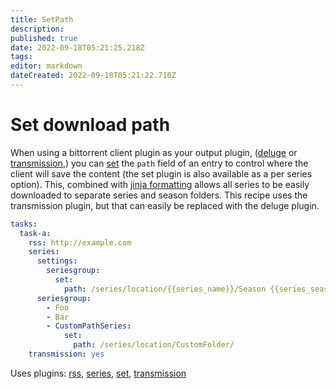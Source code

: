 ```yaml
---
title: SetPath
description: 
published: true
date: 2022-09-18T05:21:25.218Z
tags: 
editor: markdown
dateCreated: 2022-09-18T05:21:22.710Z
---
```


# Set download path
When using a bittorrent client plugin as your output plugin, ([deluge](/Plugins/deluge) or [transmission](/Plugins/transmission),) you can [set](/Plugins/set) the `path` field of an entry to control where the client will save the content (the set plugin is also available as a per series option). This, combined with [jinja formatting](/Plugins/set#DynamicFormatting) allows all series to be easily downloaded to separate series and season folders. This recipe uses the transmission plugin, but that can easily be replaced with the deluge plugin.

```yaml
tasks:
  task-a:
    rss: http://example.com
    series:
      settings:
        seriesgroup:
          set:
            path: /series/location/{{series_name}}/Season {{series_season}}
      seriesgroup:    
        - Foo
        - Bar
        - CustomPathSeries:
            set:
              path: /series/location/CustomFolder/
    transmission: yes
```

Uses plugins: [rss](/Plugins/rss), [series](/Plugins/series), [set](/Plugins/set), [transmission](/Plugins/transmission)